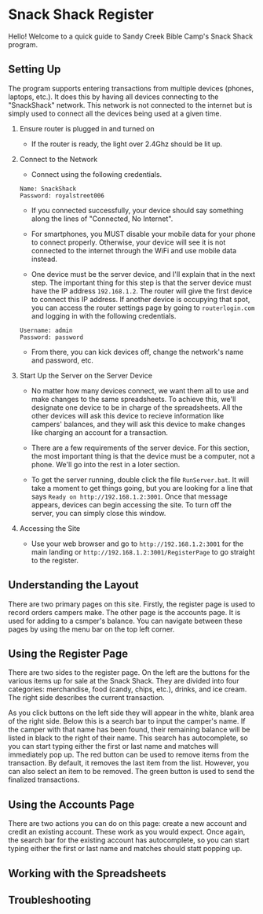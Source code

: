# Snack Shack Register

Hello! Welcome to a quick guide to Sandy Creek Bible Camp's Snack Shack program.

## Setting Up

The program supports entering transactions from multiple devices (phones, laptops, etc.). It does this by having all devices connecting to the "SnackShack" network. This network is not connected to the internet but is simply used to connect all the devices being used at a given time.

1. Ensure router is plugged in and turned on
   - If the router is ready, the light over 2.4Ghz should be lit up.

2. Connect to the Network
   - Connect using the following credentials.

    ```
    Name: SnackShack
    Password: royalstreet006
    ```
   - If you connected successfully, your device should say something along the lines of "Connected, No Internet". 

   - For smartphones, you MUST disable your mobile data for your phone to connect properly. Otherwise, your device will see it is not connected to the internet through the WiFi and use mobile data instead.

   - One device must be the server device, and I'll explain that in the next step. The important thing for this step is that the server device must have the IP address `192.168.1.2`. The router will give the first device to connect this IP address. If another device is occupying that spot, you can access the router settings page by going to `routerlogin.com` and logging in with the following credentials.

    ```
    Username: admin
    Password: password
    ```
   - From there, you can kick devices off, change the network's name and password, etc.

3. Start Up the Server on the Server Device
   - No matter how many devices connect, we want them all to use and make changes to the same spreadsheets. To achieve this, we'll designate one device to be in charge of the spreadsheets. All the other devices will ask this device to recieve information like campers' balances, and they will ask this device to make changes like charging an account for a transaction.

   - There are a few requirements of the server device. For this section, the most important thing is that the device must be a computer, not a phone. We'll go into the rest in a loter section.

   - To get the server running, double click the file `RunServer.bat`. It will take a moment to get things going, but you are looking for a line that says `Ready on http://192.168.1.2:3001`. Once that message appears, devices can begin accessing the site. To turn off the server, you can simply close this window.

4. Accessing the Site
   - Use your web browser and go to `http://192.168.1.2:3001` for the main landing or `http://192.168.1.2:3001/RegisterPage` to go straight to the register.

## Understanding the Layout
There are two primary pages on this site. Firstly, the register page is used to record orders campers make. The other page is the accounts page. It is used for adding to a csmper's balance. You can navigate between these pages by using the menu bar on the top left corner.

## Using the Register Page
There are two sides to the register page. On the left are the buttons for the various items up for sale at the Snack Shack. They are divided into four categories: merchandise, food (candy, chips, etc.), drinks, and ice cream. The right side describes the current transaction.

As you click buttons on the left side they will appear in the white, blank area of the right side. Below this is a search bar to input the camper's name. If the camper with that name has been found, their remaining balance will be listed in black to the right of their name. This search has autocomplete, so you can start typing either the first or last name and matches will immediately pop up. The red button can be used to remove items from the transaction. By default, it removes the last item from the list. However, you can also select an item to be removed. The green button is used to send the finalized transactions.


## Using the Accounts Page
There are two actions you can do on this page: create a new account and credit an existing account. These work as you would expect. Once again, the search bar for the existing account has autocomplete, so you can start typing either the first or last name and matches should statt popping up.

## Working with the Spreadsheets

## Troubleshooting